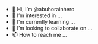 - 👋 Hi, I’m @abuhorainhero
- 👀 I’m interested in ...
- 🌱 I’m currently learning ...
- 💞️ I’m looking to collaborate on ...
- 📫 How to reach me ...

<!---
abuhorainhero/abuhorainhero is a ✨ special ✨ repository because its `README.md` (this file) appears on your GitHub profile.
You can click the Preview link to take a look at your changes.
--->
